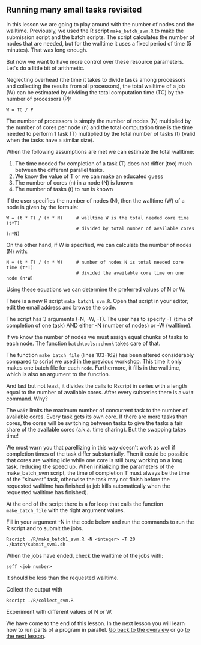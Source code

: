 ## Running many small tasks revisited

In this lesson we are going to play around with the number of nodes and the walltime.
Previously, we used the R script `make_batch_svm.R` to make the submission script and the batch scripts. The script calculates the number of nodes that are needed, but for the walltime it uses a fixed period of time (5 minutes). That was long enough.

But now we want to have more control over these resource parameters. Let's do a little bit of arithmetic. 

Neglecting overhead (the time it takes to divide tasks among processors and collecting the results from all processors), the total walltime of a job (W) can be estimated by dividing the total computation time (TC) by the number of processors (P):
```
W = TC / P
```
The number of processors is simply the number of nodes (N) multiplied by the number of cores per node (n) and the total computation time is the time needed to perform 1 task (T) multiplied by the total number of tasks (t) (valid when the tasks have a similar size).

When the following assumptions are met we can estimate the total walltime:

1. The time needed for completion of a task (T) does not differ (too) much between the different parallel tasks.
2. We know the value of T or we can make an educated guess
2. The number of cores (n) in a node (N) is known
3. The number of tasks (t) to run is known 

If the user specifies the number of nodes (N), then the walltime (W) of a node is given by the formula:

```
W = (t * T) / (n * N)     # walltime W is the total needed core time (t*T) 
                          # divided by total number of available cores (n*N)
```

On the other hand, if W is specified, we can calculate the number of nodes (N) with:

```
N = (t * T) / (n * W)     # number of nodes N is total needed core time (t*T)
                          # divided the available core time on one node (n*W)
```
Using these equations we can determine the preferred values of N or W.


There is a new R script `make_batch1_svm.R`. Open that script in your editor; edit the email address and browse the code.

The script has 3 arguments (-N, -W, -T). The user has to specify -T (time of completion of one task) AND either -N (number of nodes) or -W (walltime). 

If we know the number of nodes we must assign equal chunks of tasks to each node. The function `batchtools::chunk` takes care of that.

The function `make_batch_file` (lines 103-162) has been altered considerably compared to script we used in the previous workshop. This time it only makes one batch file for each `node`. Furthermore, it fills in the walltime, which is also an argument to the function. 

And last but not least, it divides the calls to Rscript in series with a length equal to the number of available cores. After every subseries there is a `wait` command. Why?

The `wait` limits the maximum number of concurrent task to the number of available cores. Every task gets its own core. If there are more tasks than cores, the cores will be switching between tasks to give the tasks a fair share of the available cores (a.k.a. time sharing). But the swapping takes time!

We must warn you that parellizing in this way doesn't work as well if completion times of the task differ substantially. Then it could be possible that cores are waiting idle while one core is still busy working on a long task, reducing the speed up. When initializing the parameters of the make_batch_svm script, the time of completion T must always be the time of the "slowest" task, otherwise the task may not finish before the requested walltime has finished (a job kills automatically when the requested walltime has finished).

At the end of the script there is a for loop that calls the function `make_batch_file` with the right argument values.

Fill in your argument -N in the code below and run the commands to run the R script and to submit the jobs.

```
Rscript ./R/make_batch1_svm.R -N <integer> -T 20
./batch/submit_svm1.sh
```

When the jobs have ended, check the walltime of the jobs with:

```
seff <job number>
```
It should be less than the requested walltime.

Collect the output with

```
Rscript ./R/collect_svm.R
```

Experiment with different values of N or W.

We have come to the end of this lesson. In the next lesson you will learn how to run parts of a program in parallel. [Go back to the overview](./overview.md) or go [to the next lesson](./Parallel_programming_R.md).











